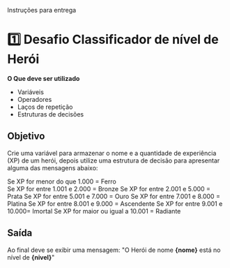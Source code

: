 Instruções para entrega
# 1️⃣ Desafio Classificador de nível de Herói

**O Que deve ser utilizado**

- Variáveis
- Operadores
- Laços de repetição
- Estruturas de decisões

## Objetivo

Crie uma variável para armazenar o nome e a quantidade de experiência (XP) de um herói, depois utilize uma estrutura de decisão para apresentar alguma das mensagens abaixo:

Se XP for menor do que 1.000 = Ferro <br>
Se XP for entre 1.001 e 2.000 = Bronze
Se XP for entre 2.001 e 5.000 = Prata 
Se XP for entre 5.001 e 7.000 = Ouro 
Se XP for entre 7.001 e 8.000 = Platina 
Se XP for entre 8.001 e 9.000 = Ascendente 
Se XP for entre 9.001 e 10.000= Imortal 
Se XP for maior ou igual a 10.001 = Radiante 

## Saída

Ao final deve se exibir uma mensagem:
"O Herói de nome **{nome}** está no nível de **{nivel}**"

